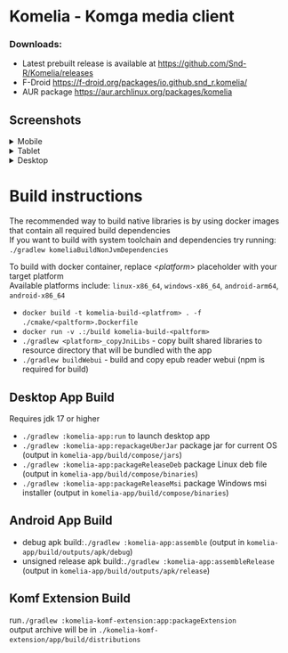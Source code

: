 # Komelia - Komga media client

### Downloads:
- Latest prebuilt release is available at https://github.com/Snd-R/Komelia/releases
- F-Droid https://f-droid.org/packages/io.github.snd_r.komelia/
- AUR package https://aur.archlinux.org/packages/komelia


## Screenshots

<details>
  <summary>Mobile</summary>
   <img src="/fastlane/metadata/android/en-US/images/phoneScreenshots/1.png" alt="Komelia" width="270">  
   <img src="/fastlane/metadata/android/en-US/images/phoneScreenshots/2.png" alt="Komelia" width="270">  
   <img src="/fastlane/metadata/android/en-US/images/phoneScreenshots/3.png" alt="Komelia" width="270">  
   <img src="/fastlane/metadata/android/en-US/images/phoneScreenshots/4.png" alt="Komelia" width="270">  
   <img src="/fastlane/metadata/android/en-US/images/phoneScreenshots/5.png" alt="Komelia" width="270">  
   <img src="/fastlane/metadata/android/en-US/images/phoneScreenshots/6.png" alt="Komelia" width="270">  
</details>

<details>
  <summary>Tablet</summary>
   <img src="/fastlane/metadata/android/en-US/images/tenInchScreenshots/1.jpg" alt="Komelia" width="400" height="640">  
   <img src="/fastlane/metadata/android/en-US/images/tenInchScreenshots/2.jpg" alt="Komelia" width="400" height="640">  
   <img src="/fastlane/metadata/android/en-US/images/tenInchScreenshots/3.jpg" alt="Komelia" width="400" height="640">  
   <img src="/fastlane/metadata/android/en-US/images/tenInchScreenshots/4.jpg" alt="Komelia" width="400" height="640">  
   <img src="/fastlane/metadata/android/en-US/images/tenInchScreenshots/5.jpg" alt="Komelia" width="400" height="640">  
   <img src="/fastlane/metadata/android/en-US/images/tenInchScreenshots/6.jpg" alt="Komelia" width="400" height="640">  
</details>

<details>
  <summary>Desktop</summary>
   <img src="/screenshots/1.jpg" alt="Komelia" width="1280">  
   <img src="/screenshots/2.jpg" alt="Komelia" width="1280">  
   <img src="/screenshots/3.jpg" alt="Komelia" width="1280">  
   <img src="/screenshots/4.jpg" alt="Komelia" width="1280">  
   <img src="/screenshots/5.jpg" alt="Komelia" width="1280">  
</details>

[//]: # (![screenshots]&#40;./screenshots/screenshot.jpg&#41;)

# Build instructions
The recommended way to build native libraries is by using docker images that contain all required build dependencies\
If you want to build with system toolchain and dependencies try running:\
`./gradlew komeliaBuildNonJvmDependencies`

To build with docker container, replace <*platform*> placeholder with your target platform\
Available platforms include: `linux-x86_64`, `windows-x86_64`, `android-arm64`, `android-x86_64`

- `docker build -t komelia-build-<platfrom> . -f ./cmake/<paltform>.Dockerfile `
- `docker run -v .:/build komelia-build-<paltform>`
- `./gradlew <platform>_copyJniLibs` - copy built shared libraries to resource directory that will be
  bundled with the app
- `./gradlew buildWebui` - build and copy epub reader webui (npm is required for build)

## Desktop App Build

Requires jdk 17 or higher

- `./gradlew :komelia-app:run` to launch desktop app
- `./gradlew :komelia-app:repackageUberJar` package jar for current OS (output in `komelia-app/build/compose/jars`)
- `./gradlew :komelia-app:packageReleaseDeb` package Linux deb file (output in `komelia-app/build/compose/binaries`)
- `./gradlew :komelia-app:packageReleaseMsi` package Windows msi installer (output in `komelia-app/build/compose/binaries`)

## Android App Build

- debug apk build:`./gradlew :komelia-app:assemble` (output in `komelia-app/build/outputs/apk/debug`)
- unsigned release apk build:`./gradlew :komelia-app:assembleRelease` (output in `komelia-app/build/outputs/apk/release`)

## Komf Extension Build
run`./gradlew :komelia-komf-extension:app:packageExtension` \
output archive will be in `./komelia-komf-extension/app/build/distributions`